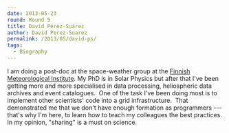 ```yaml
---
date: 2013-05-23
round: Round 5
title: David Pérez-Suárez
author: David Perez-Suarez
permalink: /2013/05/david-ps/
tags:
  - Biography
---
```

I am doing a post-doc at the space-weather group at the <a href="http://en.ilmatieteenlaitos.fi/" target="_blank">Finnish Meteorological Institute</a>. My PhD is in Solar Physics but after that I've been getting more and more specialised in data processing, heliospheric data archives and event catalogues.  One of the task I've been doing most is to implement other scientists' code into a grid infrastructure.  That demonstrated me that we don't have enough formation as programmers --- that's why I'm here, to learn how to teach my colleagues the best practices.  In my opinion, "sharing" is a must on science.

&nbsp;
